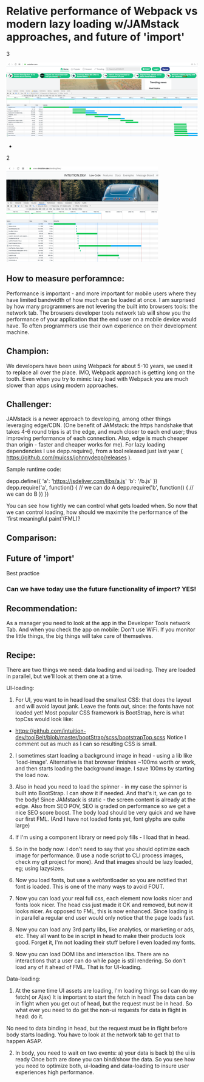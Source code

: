 
# Relative performance of Webpack vs modern lazy loading w/JAMstack approaches, and future of 'import'

3

![10% ](us.png)

* 
2

<img src="in.png" width="400"/>


## How to measure perforamnce:
Performance is important - and more important for mobile users where they have limited bandwidth of how much can be loaded at once.
I am surprised by how many programmers are not levering the built into browsers tools: the network tab. The browsers developer tools network tab will show you the performance of your application that the end user on a mobile device would have. To often programmers use their own experience on their development machine.

## Champion:
We developers have been using Webpack for about 5-10 years, we used it to replace <script src="main.js"></script> all over the place. 
IMO, Webpack approach is getting long on the tooth. Even when you try to mimic lazy load with Webpack you are much slower than apps using modern approaches.

## Challenger:
JAMstack is a newer approach to developing, among other things leveraging edge/CDN. (One benefit of JAMstack: the https handshake that takes 4-6 round 
trips is at the edge, and much closer to each end user; thus improving performance of each connection. Also, edge is much cheaper than origin - faster and cheaper works for me). For lazy loading dependencies I use depp.require(), from a tool released just last year ( https://github.com/muicss/johnnydepp/releases ).

Sample runtime code:

depp.define({
	'a': 'https://jsdeliver.com/libs/a.js'
	'b': '/b.js'
})
depp.require('a', function() {
	// we can do A
	depp.require('b', function() {
		// we can do B
	})
})

You can see how tightly we can control what gets loaded when. So now that we can control loading, how should we maximite the performance of the 'first meaningful paint'(FML)?

## Comparison:


## Future of 'import' 

Best practice


### Can we have today use the future functionality of import? YES!




## Recommendation:

As a manager you need to look at the app in the Developer Tools network Tab.
And when you check the app on mobile: Don't use WiFi. 
If you monitor the little things, the big things will take care of themselves. 

## Recipe:
There are two things we need: data loading and ui loading. They are loaded in parallel, but we'll look at them one at a time.

UI-loading:

1. For UI, you want to in head load the smallest CSS: that does the layout and will avoid layout jank.
Leave the fonts out, since: the fonts have not loaded yet! 
Most popular CSS framework is BootStrap, here is what topCss would look like:
- https://github.com/intuition-dev/toolBelt/blob/master/bootStrap/scss/bootstrapTop.scss
Notice I comment out as much as I can so resulting CSS is small.

2. I sometimes start loading a background image in head - using a lib like 'load-image'. Alternative is that browser finishes ~100ms worth or work, and then starts
loading the background image. I save 100ms by starting the load now.

3. Also in head you need to load the spinner - in my case the spinner is built into BootStrap. I can show it if needed.
And that's it, we can go to the body!
Since JAMstack is static - the screen content is already at the edge. Also from SEO POV, SEO is graded on performance so we get a nice SEO score boost.
The body load should be very quick and we have our first FML.  (And I have not loaded fonts yet, font glyphs are quite large)

4. If I'm using a component library or need poly fills - I load that in head. 

5. So in the body now. I don't need to say that you should optimize each image for performance. (I use a node script to CLI process images, check my git project for more).
And that images should be lazy loaded, eg; using lazysizes.

6. Now you load fonts, but use a webfontloader so you are notified that font is loaded. This is one of the many ways to avoid FOUT. 

7. Now you can load your real full css, each element now looks nicer and fonts look nicer. The head css just made it OK and removed, but now it looks nicer. As opposed to FML, this is now enhanced. Since loading is in parallel a regular end user would only notice that the page loads fast.

8. Now you can load any 3rd party libs, like analytics, or marketing or ads, etc. They all want to be in script in head to make their products look good. Forget it, I'm not
loading their stuff before I even loaded my fonts. 

9. Now you can load DOM libs and interaction libs. There are no interactions that a user can do while page is still rendering. So don't load any of it ahead of FML.
That is for UI-loading.

Data-loading:

1. At the same time UI assets are loading, I'm loading things so I can do my fetch( or Ajax)
It is important to start the fetch in head!
The data can be in flight when you get out of head, but the request must be in head.
So what ever you need to do get the non-ui requests for data in flight in head: do it.

No need to data binding in head, but the request must be in flight before body starts loading. 
You have to look at the network tab to get that to happen ASAP.

2. In body, you need to wait on two events:
a) your data is back
b) the ui is ready
Once both are done you can bind/show the data.
So you see how you need to optimize both, ui-loading and data-loading to insure user experiences high performance.


















